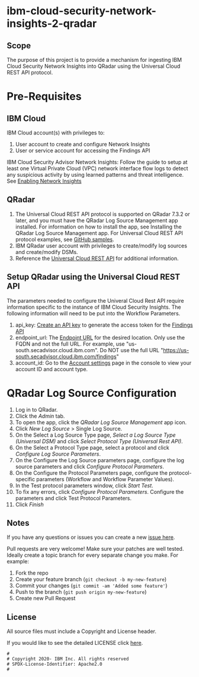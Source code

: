 <!-- This should be the location of the title of the repository, normally the short name -->
# ibm-cloud-security-network-insights-2-qradar

## Scope

The purpose of this project is to provide a mechanism for ingesting IBM Cloud Security Network Insights into QRadar using the Universal Cloud REST API protocol.

# Pre-Requisites

## IBM Cloud

IBM Cloud account(s) with privileges to:
1. User account to create and configure Network Insights
2. User or service account for accessing the Findings API

IBM Cloud Security Advisor Network Insights:
    Follow the guide to setup at least one Virtual Private Cloud (VPC) network interface flow logs to detect any suspicious activity by using learned patterns and threat intelligence. See [Enabling Network Insights](https://cloud.ibm.com/docs/security-advisor?topic=security-advisor-setup-network)


## QRadar
1. The Universal Cloud REST API protocol is supported on QRadar 7.3.2 or later, and you must have the QRadar Log Source Management app installed. For information on how to install the app, see Installing the QRadar Log Source Management app.
For Universal Cloud REST API protocol examples, see [GitHub samples](https://github.com/ibm-security-intelligence/IBM-QRadar-Universal-Cloud-REST-API).
2. IBM QRadar user account with privileges to create/modify log sources and create/modify DSMs.
3. Reference the [Universal Cloud REST API](https://www.ibm.com/docs/en/qsip/7.4?topic=configuration-universal-cloud-rest-api-protocol) for additional information.

## Setup QRadar using the Universal Cloud REST API

The parameters needed to configure the Univeral Cloud Rest API require information specific to the instance of IBM Cloud Security Insights. The following information will need to be put into the Workflow Parameters. 
1. api_key: [Create an API key](https://cloud.ibm.com/docs/account?topic=account-manapikey) to generate the access token for the [Findings API](https://cloud.ibm.com/apidocs/security-advisor/findings)
2. endpoint_url: The [Endpoint URL](https://cloud.ibm.com/apidocs/security-advisor/findings) for the desired location. Only use the FQDN and not the full URL. For example, use "us-south.secadvisor.cloud.ibm.com". Do NOT use the full URL "https://us-south.secadvisor.cloud.ibm.com/findings"
3. account_id: Go to the [Account settings](https://cloud.ibm.com/account/settings) page in the console to view your account ID and account type.


# QRadar Log Source Configuration

1. Log in to QRadar.
2. Click the _Admin_ tab.
3. To open the app, click the _QRadar Log Source Management_ app icon.
4. Click _New Log Source_ > Single Log Source.
5. On the Select a Log Source Type page, _Select a Log Source Type (Universal DSM)_ and click _Select Protocol Type (Universal Rest API)_.
6. On the Select a Protocol Type page, select a protocol and click _Configure Log Source Parameters_.
7. On the Configure the Log Source parameters page, configure the log source parameters and click _Configure Protocol
Parameters_.
8. On the Configure the Protocol Parameters page, configure the protocol-specific parameters (Workflow and Workflow
Parameter Values). 
9. In the Test protocol parameters window, click _Start Test_.
10. To fix any errors, click _Configure Protocol Parameters_. Configure the parameters and click Test Protocol Parameters.
11. Click _Finish_

<!-- A notes section is useful for anything that isn't covered in the Usage or Scope. Like what we have below. -->
## Notes

If you have any questions or issues you can create a new [issue here](https://github.com/mdobbsatl/ibm-cloud-security-network-insights-2-qradar/issues).

Pull requests are very welcome! Make sure your patches are well tested.
Ideally create a topic branch for every separate change you make. For
example:

1. Fork the repo
2. Create your feature branch (`git checkout -b my-new-feature`)
3. Commit your changes (`git commit -am 'Added some feature'`)
4. Push to the branch (`git push origin my-new-feature`)
5. Create new Pull Request

## License

All source files must include a Copyright and License header. 

If you would like to see the detailed LICENSE click [here](LICENSE).

```text
#
# Copyright 2020- IBM Inc. All rights reserved
# SPDX-License-Identifier: Apache2.0
#
```

